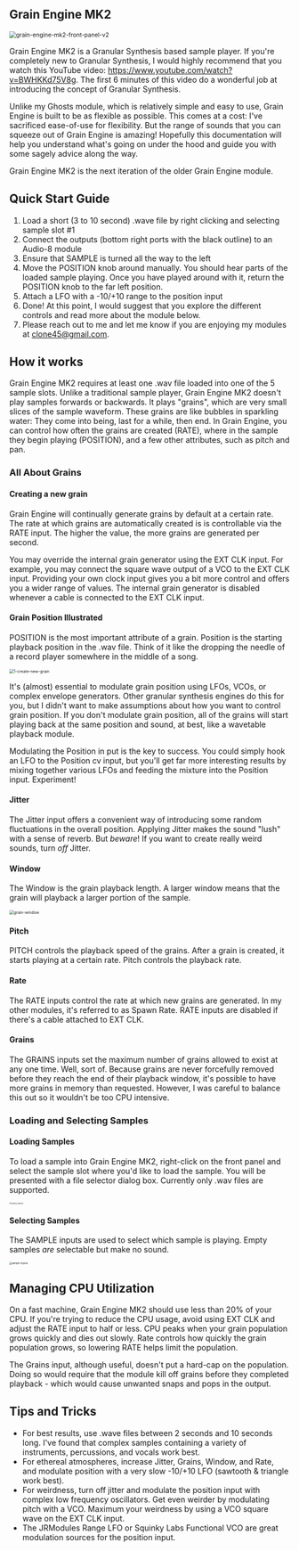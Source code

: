 ## Grain Engine MK2

<img src="./grain-engine-mk2-front-panel-v3.png" alt="grain-engine-mk2-front-panel-v2" style="zoom:75%;" />

Grain Engine MK2 is a Granular Synthesis based sample player.  If you're completely new to Granular Synthesis, I would highly recommend that you watch this YouTube video: https://www.youtube.com/watch?v=BWHKKd75V8g.  The first 6 minutes of this video do a wonderful job at introducing the concept of Granular Synthesis.

Unlike my Ghosts module, which is relatively simple and easy to use, Grain Engine is built to be as flexible as possible.  This comes at a cost:  I've sacrificed ease-of-use for flexibility.  But the range of sounds that you can squeeze out of Grain Engine is amazing!  Hopefully this documentation will help you understand what's going on under the hood and guide you with some sagely advice along the way.

Grain Engine MK2 is the next iteration of the older Grain Engine module.

## Quick Start Guide

1. Load a short (3 to 10 second) .wave file by right clicking and selecting sample slot #1
2. Connect the outputs (bottom right ports with the black outline) to an Audio-8 module
3. Ensure that SAMPLE is turned all the way to the left
4. Move the POSITION knob around manually.  You should hear parts of the loaded sample playing.  Once you have played around with it, return the POSITION knob to the far left position.
5. Attach a LFO with a -10/+10 range to the position input
6. Done!  At this point, I would suggest that you explore the different controls and read more about the module below.
7. Please reach out to me and let me know if you are enjoying my modules at clone45@gmail.com. 



## How it works

Grain Engine MK2 requires at least one .wav file loaded into one of the 5 sample slots.  Unlike a traditional sample player, Grain Engine MK2 doesn't play samples forwards or backwards.  It plays "grains", which are very small slices of the sample waveform.  These grains are like bubbles in sparkling water:  They come into being, last for a while, then end.  In Grain Engine, you can control how often the grains are created (RATE), where in the sample they begin playing (POSITION), and a few other attributes, such as pitch and pan. 

### All About Grains

#### Creating a new grain

Grain Engine will continually generate grains by default at a certain rate.  The rate at which grains are automatically created is is controllable via the RATE input.  The higher the value, the more grains are generated per second.

You may override the internal grain generator using the EXT CLK input.  For example, you may connect the square wave output of a VCO to the EXT CLK input.  Providing your own clock input gives you a bit more control and offers you a wider range of values.  The internal grain generator is disabled whenever a cable is connected to the EXT CLK input.

#### Grain Position Illustrated

POSITION is the most important attribute of a grain.  Position is the starting playback position in the .wav file.  Think of it like the dropping the needle of a record player somewhere in the middle of a song.

<img src="./1-create-new-grain.png" alt="1-create-new-grain" style="zoom:50%;" />

It's (almost) essential to modulate grain position using LFOs, VCOs, or complex envelope generators.  Other granular synthesis engines do this for you, but I didn't want to make assumptions about how you want to control grain position.  If you don't modulate grain position, all of the grains will start playing back at the same position and sound, at best, like a wavetable playback module.

Modulating the Position in put is the key to success.  You could simply hook an LFO to the Position cv input, but you'll get far more interesting results by mixing together various LFOs and feeding the mixture into the Position input.  Experiment!



#### Jitter

The Jitter input offers a convenient way of introducing some random fluctuations in the overall position.  Applying Jitter makes the sound "lush" with a sense of reverb.  But *beware*!  If you want to create really weird sounds, turn *off* Jitter.

#### Window

The Window is the grain playback length.  A larger window means that the grain will playback a larger portion of the sample.

<img src="./grain-window.png" alt="grain-window" style="zoom:50%;" />

#### Pitch

PITCH controls the playback speed of the grains.  After a grain is created, it starts playing at a certain rate.  Pitch controls the playback rate.

#### Rate

The RATE inputs control the rate at which new grains are generated.  In my other modules, it's referred to as Spawn Rate.  RATE inputs are disabled if there's a cable attached to EXT CLK.

#### Grains

The GRAINS inputs set the maximum number of grains allowed to exist at any one time.  Well, sort of.  Because grains are never forcefully removed before they reach the end of their playback window, it's possible to have more grains in memory than requested.   However, I was careful to balance this out so it wouldn't be too CPU intensive.

### Loading and Selecting Samples

#### Loading Samples

To load a sample into Grain Engine MK2, right-click on the front panel and select the sample slot where you'd like to load the sample.  You will be presented with a file selector dialog box.  Currently only .wav files are supported.

<img src="./loading-samples.png" alt="loading-samples" style="zoom:20%;" />

#### Selecting Samples

The SAMPLE inputs are used to select which sample is playing.  Empty samples *are* selectable but make no sound.

<img src="./sample-inputs.png" alt="sample-inputs" style="zoom:30%;" />



## Managing CPU Utilization

On a fast machine, Grain Engine MK2 should use less than 20% of your CPU.  If you're trying to reduce the CPU usage, avoid using EXT CLK and adjust the RATE input to half or less.  CPU peaks when your grain population grows quickly and dies out slowly.  Rate controls how quickly the grain population grows, so lowering RATE helps limit the population.  

The Grains input, although useful, doesn't put a hard-cap on the population.  Doing so would require that the module kill off grains before they completed playback - which would cause unwanted snaps and pops in the output.



## Tips and Tricks

* For best results, use .wave files between 2 seconds and 10 seconds long.  I've found that complex samples containing a variety of instruments, percussions, and vocals work best.
* For ethereal atmospheres, increase Jitter, Grains, Window, and Rate, and modulate position with a very slow -10/+10 LFO (sawtooth & triangle work best).
* For weirdness, turn off jitter and modulate the position input with complex low frequency oscillators.  Get even weirder by modulating pitch with a VCO.  Maximum your weirdness by using a VCO square wave on the EXT CLK input.
* The JRModules Range LFO or Squinky Labs Functional VCO are great modulation sources for the position input.

